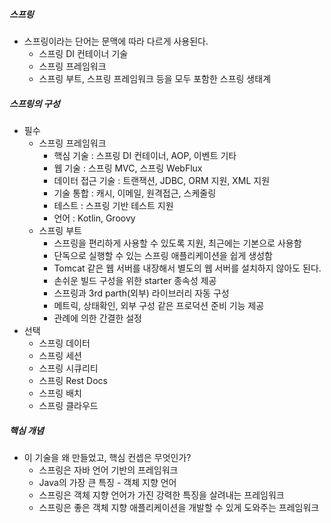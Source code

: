 ##### 스프링

- 스프링이라는 단어는 문맥에 따라 다르게 사용된다.
  - 스프링 DI 컨테이너 기술
  - 스프링 프레임워크
  - 스프링 부트, 스프링 프레임워크 등을 모두 포함한 스프링 생태계

##### 스프링의 구성

- 필수
  - 스프링 프레임워크
    - 핵심 기술 : 스프링 DI 컨테이너, AOP, 이벤트 기타
    - 웹 기술 : 스프링 MVC, 스프링 WebFlux
    - 데이터 접근 기술 : 트랜잭션, JDBC, ORM 지원, XML 지원
    - 기술 통합 : 캐시, 이메일, 원격접근, 스케줄링
    - 테스트 : 스프링 기반 테스트 지원 
    - 언어 : Kotlin, Groovy
  - 스프링 부트
    - 스프링을 편리하게 사용할 수 있도록 지원, 최근에는 기본으로 사용함
    - 단독으로 실행할 수 있는 스프링 애플리케이션을 쉽게 생성함
    - Tomcat 같은 웹 서버를 내장해서 별도의 웹 서버를 설치하지 않아도 된다.
    - 손쉬운 빌드 구성을 위한 starter 종속성 제공
    - 스프링과 3rd parth(외부) 라이브러리 자동 구성
    - 메트릭, 상태확인, 외부 구성 같은 프로덕션 준비 기능 제공
    - 관례에 의한 간결한 설정
- 선택
  - 스프링 데이터
  - 스프링 세션
  - 스프링 시큐리티
  - 스프링 Rest Docs
  - 스프링 배치
  - 스프링 클라우드

##### 핵심 개념

- 이 기술을 왜 만들었고, 핵심 컨셉은 무엇인가?
  - 스프링은 자바 언어 기반의 프레임워크
  - Java의  가장 큰 특징 - 객체 지향 언어
  - 스프링은 객체 지향 언어가 가진 강력한 특징을 살려내는 프레임워크
  - 스프링은 좋은 객체 지향 애플리케이션을 개발할 수 있게 도와주는 프레임워크

